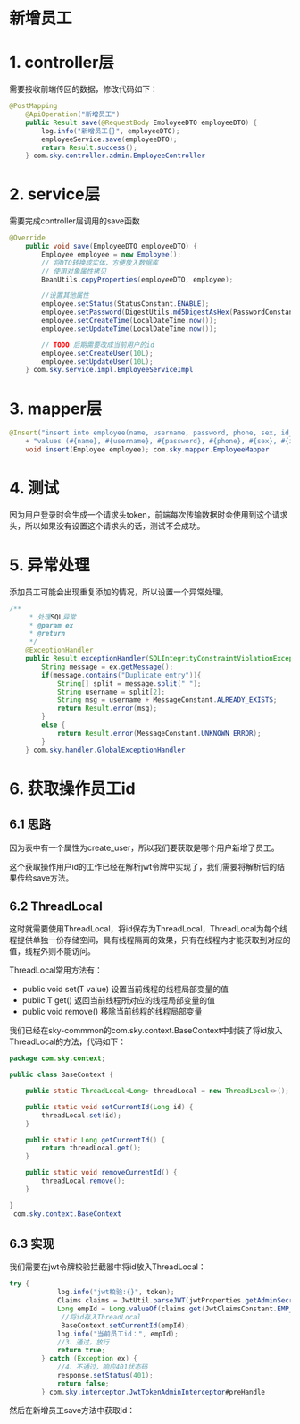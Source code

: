 # 新增员工

# 1. controller层

需要接收前端传回的数据，修改代码如下：

```java
@PostMapping
    @ApiOperation("新增员工")
    public Result save(@RequestBody EmployeeDTO employeeDTO) {
        log.info("新增员工{}", employeeDTO);
        employeeService.save(employeeDTO);
        return Result.success();
    } com.sky.controller.admin.EmployeeController
```

# 2. service层

需要完成controller层调用的save函数

```java
@Override
    public void save(EmployeeDTO employeeDTO) {
        Employee employee = new Employee();
        // 将DTO转换成实体，方便放入数据库
        // 使用对象属性拷贝
        BeanUtils.copyProperties(employeeDTO, employee);

        //设置其他属性
        employee.setStatus(StatusConstant.ENABLE);
        employee.setPassword(DigestUtils.md5DigestAsHex(PasswordConstant.DEFAULT_PASSWORD.getBytes()));
        employee.setCreateTime(LocalDateTime.now());
        employee.setUpdateTime(LocalDateTime.now());

        // TODO 后期需要改成当前用户的id
        employee.setCreateUser(10L);
        employee.setUpdateUser(10L);
    } com.sky.service.impl.EmployeeServiceImpl
```

# 3. mapper层

```java
@Insert("insert into employee(name, username, password, phone, sex, id_number, status, create_time, update_time, create_user, update_user) "
    + "values (#{name}, #{username}, #{password}, #{phone}, #{sex}, #{id_number}, #{status}, #{create_time}, #{update_time}, #{create_user}, #{update_user})")
    void insert(Employee employee); com.sky.mapper.EmployeeMapper
```

# 4. 测试

因为用户登录时会生成一个请求头token，前端每次传输数据时会使用到这个请求头，所以如果没有设置这个请求头的话，测试不会成功。

# 5. 异常处理

添加员工可能会出现重复添加的情况，所以设置一个异常处理。

```java
/**
     * 处理SQL异常
     * @param ex
     * @return
     */
    @ExceptionHandler
    public Result exceptionHandler(SQLIntegrityConstraintViolationException ex){
        String message = ex.getMessage();
        if(message.contains("Duplicate entry")){
            String[] split = message.split(" ");
            String username = split[2];
            String msg = username + MessageConstant.ALREADY_EXISTS;
            return Result.error(msg);
        }
        else {
            return Result.error(MessageConstant.UNKNOWN_ERROR);
        }
    } com.sky.handler.GlobalExceptionHandler
```

# 6. 获取操作员工id

## 6.1 思路

因为表中有一个属性为create\_user，所以我们要获取是哪个用户新增了员工。

这个获取操作用户id的工作已经在解析jwt令牌中实现了，我们需要将解析后的结果传给save方法。

## 6.2 ThreadLocal

这时就需要使用ThreadLocal，将id保存为ThreadLocal，ThreadLocal为每个线程提供单独一份存储空间，具有线程隔离的效果，只有在线程内才能获取到对应的值，线程外则不能访问。

ThreadLocal常用方法有：

- public void set(T value)
  设置当前线程的线程局部变量的值
- public T get()
  返回当前线程所对应的线程局部变量的值
- public void remove()
  移除当前线程的线程局部变量

我们已经在sky-commmon的com.sky.context.BaseContext中封装了将id放入ThreadLocal的方法，代码如下：

```java
package com.sky.context;

public class BaseContext {

    public static ThreadLocal<Long> threadLocal = new ThreadLocal<>();

    public static void setCurrentId(Long id) {
        threadLocal.set(id);
    }

    public static Long getCurrentId() {
        return threadLocal.get();
    }

    public static void removeCurrentId() {
        threadLocal.remove();
    }

}
 com.sky.context.BaseContext
```

## 6.3 实现

我们需要在jwt令牌校验拦截器中将id放入ThreadLocal：

```java
try {
            log.info("jwt校验:{}", token);
            Claims claims = JwtUtil.parseJWT(jwtProperties.getAdminSecretKey(), token);
            Long empId = Long.valueOf(claims.get(JwtClaimsConstant.EMP_ID).toString());
             //将id存入ThreadLocal 
             BaseContext.setCurrentId(empId); 
            log.info("当前员工id：", empId);
            //3、通过，放行
            return true;
        } catch (Exception ex) {
            //4、不通过，响应401状态码
            response.setStatus(401);
            return false;
        } com.sky.interceptor.JwtTokenAdminInterceptor#preHandle
```

然后在新增员工save方法中获取id：
